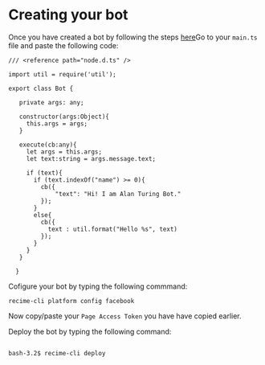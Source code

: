 # Creating your bot


Once you have created a bot by following the steps [here](create-your-bot.md)Go to your `main.ts` file and paste the following code:


```
/// <reference path="node.d.ts" />

import util = require('util');
  
export class Bot {

   private args: any;

   constructor(args:Object){
     this.args = args;
   }

   execute(cb:any){
     let args = this.args;
     let text:string = args.message.text;

     if (text){
       if (text.indexOf("name") >= 0){
         cb({
             "text": "Hi! I am Alan Turing Bot."
         });
       }
       else{
         cb({
           text : util.format("Hello %s", text)
         });
       }
     }
   }

  }

```

Cofigure your bot by typing the following commmand:


```
recime-cli platform config facebook

```
Now copy/paste your `Page Access Token` you have have copied earlier.


Deploy the bot by typing the following command:

```

bash-3.2$ recime-cli deploy

```

